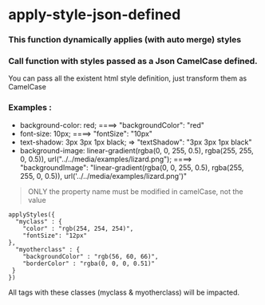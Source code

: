 # apply-style-json-defined

### This function dynamically applies (with auto merge) styles

### Call function with styles passed as a Json CamelCase defined.
You can pass all the existent html style definition, just transform them as CamelCase

### Examples :
- background-color: red; ====> "backgroundColor": "red"
- font-size: 10px; ====> "fontSize": "10px"
- text-shadow: 3px 3px 1px black; => "textShadow": "3px 3px 1px black"
- background-image: linear-gradient(rgba(0, 0, 255, 0.5), rgba(255, 255, 0, 0.5)), url("../../media/examples/lizard.png");   ====> "backgroundImage": "linear-gradient(rgba(0, 0, 255, 0.5), rgba(255, 255, 0, 0.5)), url('../../media/examples/lizard.png')"

> ONLY the property name must be modified in camelCase, not the value

```
applyStyles({
  "myclass" : {
    "color" : "rgb(254, 254, 254)",
    "fontSize": "12px"
},
  "myotherclass" : {
    "backgroundColor" : "rgb(56, 60, 66)",
    "borderColor" : "rgba(0, 0, 0, 0.51)"
 }
})
```
All tags with these classes (myclass & myotherclass) will be impacted.
